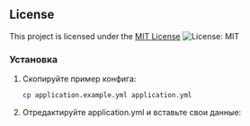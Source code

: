 ## License

This project is licensed under the [MIT License](LICENSE)
![License: MIT](https://img.shields.io/badge/License-MIT-yellow.svg )


### Установка

1. Скопируйте пример конфига:
   ```bash
   cp application.example.yml application.yml
2. Отредактируйте application.yml и вставьте свои данные:
